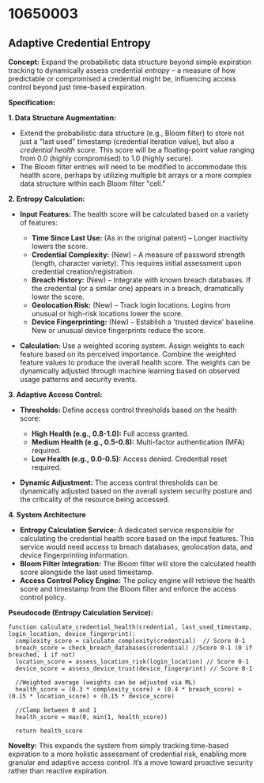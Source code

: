 # 10650003

## Adaptive Credential Entropy

**Concept:** Expand the probabilistic data structure beyond simple expiration tracking to dynamically assess credential *entropy* – a measure of how predictable or compromised a credential might be, influencing access control beyond just time-based expiration.

**Specification:**

**1. Data Structure Augmentation:**

*   Extend the probabilistic data structure (e.g., Bloom filter) to store not just a "last used" timestamp (credential iteration value), but also a *credential health score*. This score will be a floating-point value ranging from 0.0 (highly compromised) to 1.0 (highly secure).
*   The Bloom filter entries will need to be modified to accommodate this health score, perhaps by utilizing multiple bit arrays or a more complex data structure within each Bloom filter "cell."

**2. Entropy Calculation:**

*   **Input Features:** The health score will be calculated based on a variety of features:
    *   **Time Since Last Use:** (As in the original patent) – Longer inactivity lowers the score.
    *   **Credential Complexity:** (New) – A measure of password strength (length, character variety).  This requires initial assessment upon credential creation/registration.
    *   **Breach History:** (New) – Integrate with known breach databases. If the credential (or a similar one) appears in a breach, dramatically lower the score.
    *   **Geolocation Risk:** (New) – Track login locations.  Logins from unusual or high-risk locations lower the score.
    *    **Device Fingerprinting:** (New) – Establish a 'trusted device' baseline. New or unusual device fingerprints reduce the score.

*   **Calculation:** Use a weighted scoring system.  Assign weights to each feature based on its perceived importance. Combine the weighted feature values to produce the overall health score. The weights can be dynamically adjusted through machine learning based on observed usage patterns and security events.

**3. Adaptive Access Control:**

*   **Thresholds:** Define access control thresholds based on the health score:
    *   **High Health (e.g., 0.8-1.0):** Full access granted.
    *   **Medium Health (e.g., 0.5-0.8):**  Multi-factor authentication (MFA) required.
    *   **Low Health (e.g., 0.0-0.5):** Access denied.  Credential reset required.

*   **Dynamic Adjustment:**  The access control thresholds can be dynamically adjusted based on the overall system security posture and the criticality of the resource being accessed.

**4. System Architecture**

*   **Entropy Calculation Service:**  A dedicated service responsible for calculating the credential health score based on the input features. This service would need access to breach databases, geolocation data, and device fingerprinting information.
*   **Bloom Filter Integration:** The Bloom filter will store the calculated health score alongside the last used timestamp.
*   **Access Control Policy Engine:**  The policy engine will retrieve the health score and timestamp from the Bloom filter and enforce the access control policy.

**Pseudocode (Entropy Calculation Service):**

```
function calculate_credential_health(credential, last_used_timestamp, login_location, device_fingerprint):
  complexity_score = calculate_complexity(credential)  // Score 0-1
  breach_score = check_breach_databases(credential) //Score 0-1 (0 if breached, 1 if not)
  location_score = assess_location_risk(login_location) // Score 0-1
  device_score = assess_device_trust(device_fingerprint) // Score 0-1

  //Weighted average (weights can be adjusted via ML)
  health_score = (0.3 * complexity_score) + (0.4 * breach_score) + (0.15 * location_score) + (0.15 * device_score)

  //Clamp between 0 and 1
  health_score = max(0, min(1, health_score))

  return health_score
```

**Novelty:**  This expands the system from simply tracking time-based expiration to a more holistic assessment of credential risk, enabling more granular and adaptive access control.  It’s a move toward proactive security rather than reactive expiration.